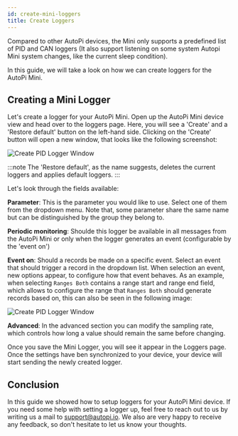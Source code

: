 ```yaml
---
id: create-mini-loggers
title: Create Loggers
---
```


Compared to other AutoPi devices, the Mini only supports a predefined list of PID and CAN loggers (It also support listening on some system Autopi Mini system changes, like the current sleep condition).

In this guide, we will take a look on how we can create loggers for the AutoPi Mini.

## Creating a Mini Logger
Let's create a logger for your AutoPi Mini.
Open up the AutoPi Mini device view and head over to the loggers page.
Here, you will see a 'Create' and a 'Restore default' button on the left-hand side.
Clicking on the 'Create' button will open a new window, that looks like the following screenshot:

![Create PID Logger Window](/img/getting_started/mini/create_mini_loggers/AutoPiMiniLogger.png)

:::note
The 'Restore default', as the name suggests, deletes the current loggers and applies default loggers.
:::

Let's look through the fields available:

**Parameter**: This is the parameter you would like to use.
Select one of them from the dropdown menu.
Note that, some parameter share the same name but can be distinguished by the group they belong to.

**Periodic monitoring**: Shoulde this logger be available in all messages from the AutoPi Mini or only when the logger generates an event (configurable by the 'event on')

**Event on**: Should a records be made on a specific event.
Select an event that should trigger a record in the dropdown list.
When selection an event, new options appear, to configure how that event behaves.
As an example, when selecting `Ranges Both` contains a range start and range end field, which allows to configure the range that `Ranges Both` should generate records based on, this can also be seen in the following image:

![Create PID Logger Window](/img/getting_started/mini/create_mini_loggers/AutoPiMiniLogger2.png)


**Advanced**: In the advanced section you can modify the sampling rate, which controls how long a value should remain the same before changing.

Once you save the Mini Logger, you will see it appear in the Loggers page.
Once the settings have ben synchronized to your device, your device will start sending the newly created logger.

## Conclusion
In this guide we showed how to setup loggers for your AutoPi Mini device.
If you need some help with setting a logger up, feel free to reach out to us by writing us a mail
to support@autopi.io\. We also are very happy to receive any feedback, so don't hesitate to let us
know your thoughts.
